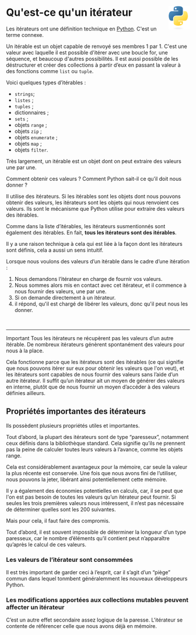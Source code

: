 # **Qu'est-ce qu'un itérateur** <a href="../"><img align="right" src="../../src/images/Python-logo-notext.svg" alt="Python" title="Phthon" widht="auto" height="64px"></a>

Les itérateurs ont une définition technique en [Python](https://docs.python.org/3/glossary.html#term-iterator "Documentation Python à propos de l'itérateur"). C'est un terme connexe.

Un itérable est un objet capable de renvoyé ses membres 1 par 1. C'est une valeur avec laquelle il est possible d'itérer avec une boucle for, une séquence, et beaucoup d'autres possibilités. Il est aussi possible de les déstructurer et créer des collections à partir d’eux en passant la valeur à des fonctions comme `list` ou `tuple`.

Voici quelques types d’itérables :
* `strings`;
* `listes` ;
* `tuples` ;
* dictionnaires ;
* `sets` ;
* objets `range` ;
* objets `zip` ;
* objets `enumerate` ;
* objets `map` ;
* objets `filter`.  

Très largement, un itérable est un objet dont on peut extraire des valeurs une par une.

Comment obtenir ces valeurs ? Comment Python sait-il ce qu’il doit nous donner ?

Il utilise des itérateurs. Si les itérables sont les objets dont nous pouvons obtenir des valeurs, les itérateurs sont les objets qui nous renvoient ces valeurs. Ils sont le mécanisme que Python utilise pour extraire des valeurs des itérables.

Comme dans la liste d’itérables, les itérateurs susmentionnés sont également des itérables. En fait, **tous les itérateurs sont des itérables**.

Il y a une raison technique à cela qui est liée à la façon dont les itérateurs sont définis, cela a aussi un sens intuitif.

Lorsque nous voulons des valeurs d’un itérable dans le cadre d’une itération : 
1. Nous demandons l’itérateur en charge de fournir vos valeurs.
2. Nous sommes alors mis en contact avec cet itérateur, et il commence à nous fournir des valeurs, une par une.
3. Si on demande directement à un itérateur.
4. il répond, qu'il est chargé de libérer les valeurs, donc qu'il peut nous les donner.

<br>

___

Important
Tous les itérateurs ne récupèrent pas les valeurs d’un autre itérable. De nombreux itérateurs génèrent spontanément des valeurs pour nous à la place.

Cela fonctionne parce que les itérateurs sont des itérables (ce qui signifie que nous pouvons itérer sur eux pour obtenir les valeurs que l'on veut), et les itérateurs sont capables de nous fournir des valeurs sans l’aide d’un autre itérateur. Il suffit qu’un itérateur ait un moyen de générer des valeurs en interne, plutôt que de nous fournir un moyen d’accéder à des valeurs définies ailleurs.

## Propriétés importantes des itérateurs

Ils possèdent plusieurs propriétés utiles et importantes.  

Tout d’abord, la plupart des itérateurs sont de type “paresseux”, notamment ceux définis dans la bibliothèque standard. Cela signifie qu’ils ne prennent pas la peine de calculer toutes leurs valeurs à l’avance, comme les objets range.

Cela est considérablement avantageux pour la mémoire, car seule la valeur la plus récente est conservée. Une fois que nous avons fini de l’utiliser, nous pouvons la jeter, libérant ainsi potentiellement cette mémoire.

Il y a également des économies potentielles en calculs, car, il se peut que l'on est pas besoin de toutes les valeurs qu’un itérateur peut fournir. Si seules les trois premières valeurs nous intéressent, il n’est pas nécessaire de déterminer quelles sont les 200 suivantes.

Mais pour cela, il faut faire des compromis.

Tout d’abord, il est souvent impossible de déterminer la longueur d’un type paresseux, car le nombre d’éléments qu’il contient peut n’apparaître qu’après le calcul de ces valeurs. 

### Les valeurs de l’itérateur sont consommées

Il est très important de garder ceci à l’esprit, car il s’agit d’un “piège” commun dans lequel tonmbent généralemment les nouveaux développeurs Python.

### Les modifications apportées aux collections mutables peuvent affecter un itérateur

C’est un autre effet secondaire assez logique de la paresse. L'itérateur se contente de référencer celle que nous avons déjà en mémoire.